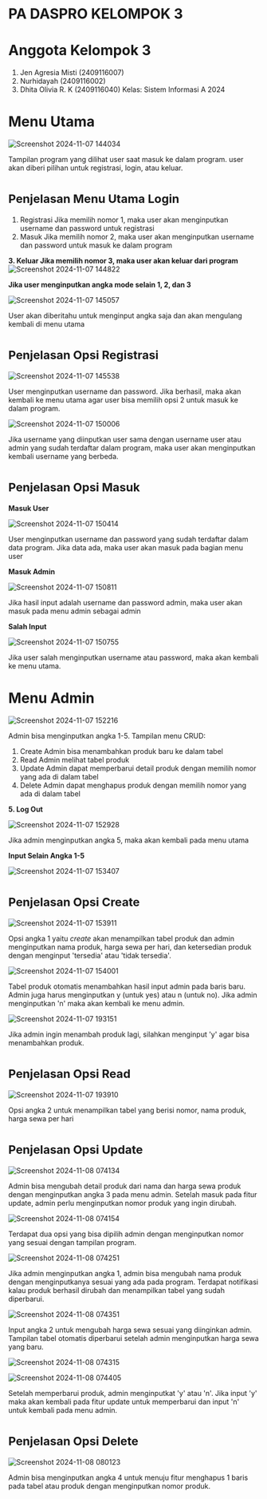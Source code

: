 # PA DASPRO KELOMPOK 3

# Anggota Kelompok 3
1. Jen Agresia Misti (2409116007)
2. Nurhidayah (2409116002)
3. Dhita Olivia R. K (2409116040)
Kelas: Sistem Informasi A 2024

# Menu Utama

![Screenshot 2024-11-07 144034](https://github.com/user-attachments/assets/2b78250b-e53f-4c32-ab2c-2ab8456d2d92)

Tampilan program yang dilihat user saat masuk ke dalam program. user akan diberi pilihan untuk registrasi, login, atau keluar.

# <sub>Penjelasan Menu Utama Login</sub>
1. Registrasi
   Jika memilih nomor 1, maka user akan menginputkan username dan password untuk registrasi
2. Masuk
   Jika memilih nomor 2, maka user akan menginputkan username dan password untuk masuk ke dalam program

**3. Keluar
   Jika memilih nomor 3, maka user akan keluar dari program**
   ![Screenshot 2024-11-07 144822](https://github.com/user-attachments/assets/e94b08e6-a96f-4195-ab5c-385b437d9256)

**Jika user menginputkan angka mode selain 1, 2, dan 3**
   
![Screenshot 2024-11-07 145057](https://github.com/user-attachments/assets/1d0a9b22-e50b-448a-858f-995ca7dd4628)

User akan diberitahu untuk menginput angka saja dan akan mengulang kembali di menu utama

# <sub>Penjelasan Opsi Registrasi</sub>

![Screenshot 2024-11-07 145538](https://github.com/user-attachments/assets/1a4f2e36-129c-4f72-994c-f019e60244e0)

User menginputkan username dan password. Jika berhasil, maka akan kembali ke menu utama agar user bisa memilih opsi 2 untuk masuk ke dalam program.

![Screenshot 2024-11-07 150006](https://github.com/user-attachments/assets/59a54882-5ae4-4a17-a173-255e1281c402)

Jika username yang diinputkan user sama dengan username user atau admin yang sudah terdaftar dalam program, maka user akan menginputkan kembali username yang berbeda.

# <sub>Penjelasan Opsi Masuk</sub>

**Masuk User**

![Screenshot 2024-11-07 150414](https://github.com/user-attachments/assets/5046d26a-f4a1-41d4-9c80-1038e13e4aa7)

User menginputkan username dan password yang sudah terdaftar dalam data program. Jika data ada, maka user akan masuk pada bagian menu user

**Masuk Admin**

![Screenshot 2024-11-07 150811](https://github.com/user-attachments/assets/a07b66be-c49f-4f1e-811d-f5eec3e2dc9b)

Jika hasil input adalah username dan password admin, maka user akan masuk pada menu admin sebagai admin

**Salah Input**

![Screenshot 2024-11-07 150755](https://github.com/user-attachments/assets/7a072ca1-e0da-4267-8e01-53180dd28b78)

Jika user salah menginputkan username atau password, maka akan kembali ke menu utama.

# Menu Admin

![Screenshot 2024-11-07 152216](https://github.com/user-attachments/assets/2ee59e5b-0832-428c-8186-33e6260ed988)

Admin bisa menginputkan angka 1-5.
Tampilan menu CRUD:
1. Create
   Admin bisa menambahkan produk baru ke dalam tabel
2. Read
   Admin melihat tabel produk
3. Update
   Admin dapat memperbarui detail produk dengan memilih nomor yang ada di dalam tabel
4. Delete
   Admin dapat menghapus produk dengan memilih nomor yang ada di dalam tabel
   
**5. Log Out**

![Screenshot 2024-11-07 152928](https://github.com/user-attachments/assets/3346968e-b8a3-4523-9ad6-e56e05607a07)

Jika admin menginputkan angka 5, maka akan kembali pada menu utama

**Input Selain Angka 1-5**

![Screenshot 2024-11-07 153407](https://github.com/user-attachments/assets/3a109593-79fb-4002-ae4c-09ce7f515e01)

# <sub>Penjelasan Opsi Create</sub>

![Screenshot 2024-11-07 153911](https://github.com/user-attachments/assets/25be5793-75e7-4b31-804d-6fc562c98c84)

Opsi angka 1 yaitu _create_ akan menampilkan tabel produk dan admin menginputkan nama produk, harga sewa per hari, dan ketersedian produk dengan menginput 'tersedia' atau 'tidak tersedia'.

![Screenshot 2024-11-07 154001](https://github.com/user-attachments/assets/73b74cac-4548-488b-8b9f-229c42b5b669)

Tabel produk otomatis menambahkan hasil input admin pada baris baru. Admin juga harus menginputkan y (untuk yes) atau n (untuk no). Jika admin menginputkan 'n' maka akan kembali ke menu admin.

![Screenshot 2024-11-07 193151](https://github.com/user-attachments/assets/55bc0af9-8202-4a34-975b-77ff29fcdd79)

Jika admin ingin menambah produk lagi, silahkan menginput 'y' agar bisa menambahkan produk.

# <sub>Penjelasan Opsi Read</sub>

![Screenshot 2024-11-07 193910](https://github.com/user-attachments/assets/192d48f6-51b7-496c-b7d9-9f7c197cb782)

Opsi angka 2 untuk menampilkan tabel yang berisi nomor, nama produk, harga sewa per hari

# <sub>Penjelasan Opsi Update</sub>

![Screenshot 2024-11-08 074134](https://github.com/user-attachments/assets/37babd92-0143-4dc7-b97b-e225b86a62ca)

Admin bisa mengubah detail produk dari nama dan harga sewa produk dengan menginputkan angka 3 pada menu admin. Setelah masuk pada fitur update, admin perlu menginputkan nomor produk yang ingin dirubah.

![Screenshot 2024-11-08 074154](https://github.com/user-attachments/assets/8fcda353-ba25-42dc-8418-9108a4f4b0e0)

Terdapat dua opsi yang bisa dipilih admin dengan menginputkan nomor yang sesuai dengan tampilan program.

![Screenshot 2024-11-08 074251](https://github.com/user-attachments/assets/bcc315e3-8a19-435b-ac9a-ab8aa485bc41)

Jika admin menginputkan angka 1, admin bisa mengubah nama produk dengan menginputkanya sesuai yang ada pada program. Terdapat notifikasi kalau produk berhasil dirubah dan menampilkan tabel yang sudah diperbarui.

![Screenshot 2024-11-08 074351](https://github.com/user-attachments/assets/4ba797e6-4388-484f-8fb9-506389d99e47)

Input angka 2 untuk mengubah harga sewa sesuai yang diinginkan admin. Tampilan tabel otomatis diperbarui setelah admin menginputkan harga sewa yang baru.

![Screenshot 2024-11-08 074315](https://github.com/user-attachments/assets/2476f3bf-1340-4b04-83b3-b83b64d6308e)

![Screenshot 2024-11-08 074405](https://github.com/user-attachments/assets/164b8d36-af38-4ef0-8534-70bc75294138)

Setelah memperbarui produk, admin menginputkat 'y' atau 'n'. Jika input 'y' maka akan kembali pada fitur update untuk memperbarui dan input 'n' untuk kembali pada menu admin.

# <sub>Penjelasan Opsi Delete</sub>

![Screenshot 2024-11-08 080123](https://github.com/user-attachments/assets/61cc439a-ff64-4c06-9e40-61f50fb21dee)

Admin bisa menginputkan angka 4 untuk menuju fitur menghapus 1 baris pada tabel atau produk dengan menginputkan nomor produk.


